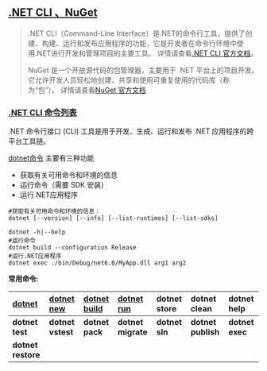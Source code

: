 ## [.NET CLI 、NuGet](#)
> .NET CLI（Command-Line Interface）是.NET的命令行工具，提供了创建、构建、运行和发布应用程序的功能，它是开发者在命令行环境中使用.NET进行开发和管理项目的主要工具。
> 详情请查看[.NET CLI 官方文档](https://learn.microsoft.com/zh-cn/dotnet/core/tools/dotnet)。
> 
> NuGet 是一个开放源代码的包管理器，主要用于 .NET 平台上的项目开发。它允许开发人员轻松地创建、共享和使用可重复使用的代码库（称为“包”）。
> 详情请查看[NuGet 官方文档](https://learn.microsoft.com/zh-cn/nuget/what-is-nuget)

### [.NET CLI 命令列表](#)
.NET 命令行接口 (CLI) 工具是用于开发、生成、运行和发布 .NET 应用程序的跨平台工具链。

[dotnet命令](https://learn.microsoft.com/zh-cn/dotnet/core/tools/dotnet) 主要有三种功能
* 获取有关可用命令和环境的信息
* 运行命令（需要 SDK 安装）
* 运行.NET应用程序
```shell
#获取有关可用命令和环境的信息：
dotnet [--version] [--info] [--list-runtimes] [--list-sdks]

dotnet -h|--help
#运行命令
dotnet build --configuration Release
#运行.NET应用程序
dotnet exec ./bin/Debug/net6.0/MyApp.dll arg1 arg2
```
**常用命令:**

| [dotnet](contents/dotnet_cli_description.md) | [dotnet new](contents/dotnet_cli_cmd_new.md) | [dotnet build](contents/dotnet_cli_cmd_build.md) | [dotnet run](contents/dotnet_cli_cmd_run.md) | dotnet store | dotnet clean   | dotnet help   |
|:---------------------|:-------------------------|:-------------------------------------------------|:---------------------------------------------|:-------------|:---------------|:--------------|
| **dotnet test** | **dotnet vstest**| **dotnet pack** | **dotnet migrate** | **dotnet sln**   | **dotnet publish** | **dotnet exec** |
| **dotnet restore**   |    |       |               |              |                |               |